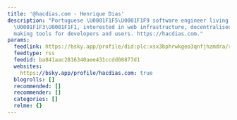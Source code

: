 ```yaml
---
title: '@hacdias.com - Henrique Dias'
description: "Portuguese \U0001F1F5\U0001F1F9 software engineer living in The Netherlands
  \U0001F1F3\U0001F1F1, interested in web infrastructure, decentralised systems, and
  making tools for developers and users. https://hacdias.com."
params:
  feedlink: https://bsky.app/profile/did:plc:xsx3bphrwkgeo3qnfjhzmdra/rss
  feedtype: rss
  feedid: ba841aac2816340aee431ccdd08877d1
  websites:
    https://bsky.app/profile/hacdias.com: true
  blogrolls: []
  recommended: []
  recommender: []
  categories: []
  relme: {}
---
```

